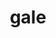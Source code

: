 ---
category: 4-letters
denotation: null
name: gale
reference_link: https://www.etymonline.com/word/gale
root_language: null
root_name: null
title: gale
type: free
word_sums:
- respelling: gale
  sum: 'Gale + '
---